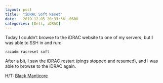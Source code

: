 ```yaml
---
layout: post
title:  "iDRAC Soft Reset"
date:   2019-12-05 20:33:36 -0600
categories: [Dell, iDRAC]
---
```

Today I couldn’t browse to the iDRAC website to one of my servers, but I was able to SSH in and run:

`racadm racreset soft`

After a bit, I saw the iDRAC restart (pings stopped and resumed), and I was able to browse to the iDRAC again.

H/T: [Black Manticore](https://www.blackmanticore.com/bd6a9b2ebe1e6fdd18500e29e192ce8b)